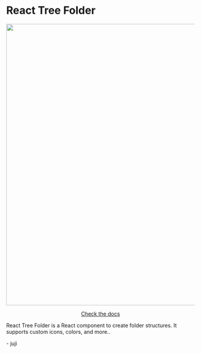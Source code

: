 # React Tree Folder

<p style="width: 100%">
  <img src="https://media.githubusercontent.com/media/juji/react-tree-folder/main/blob/rtf.gif" 
    width="750"
    height="auto"
    style="max-width:100%;"
  />
</p>

<p align="center">
  <a href="https://rtf.jujiplay.com" 
  rel="noopenner no referrer"
  target="_blank">Check the docs</a>
</p>


React Tree Folder is a React component to create folder structures. It supports custom icons, colors, and more.. 

\- juji

